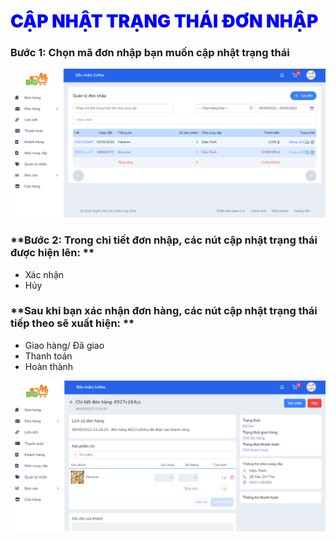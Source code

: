 # <span style= "color: blue; font-weight:900;"> CẬP NHẬT TRẠNG THÁI ĐƠN NHẬP </span>

### **Bước 1: Chọn mã đơn nhập bạn muốn cập nhật trạng thái**

![](../images/import/update.png)

### **Bước 2: Trong chi tiết đơn nhập, các nút cập nhật trạng thái được hiện lên: **

- Xác nhận
- Hủy

### **Sau khi bạn xác nhận đơn hàng, các nút cập nhật trạng thái tiếp theo sẽ xuất hiện: **

- Giao hàng/ Đã giao
- Thanh toán
- Hoàn thành

![](../images/import/update2.png)
